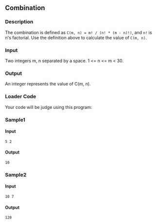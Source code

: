 Combination
-----------

### Description

<div>

The combination is defined as `C(m, n) = m! / (n! * (m - n)!)`, and `n!`
is n\'s factorial. Use the definition above to calculate the value of
`C(m, n)`.

</div>

### Input

Two integers m, n separated by a space. 1 \<= n \<= m \< 30.

### Output

An integer represents the value of C(m, n).

### Loader Code

<div>

Your code will be judge using this program:

</div>

<div>

### Sample1

#### Input

    5 2

#### Output

    10

</div>

<div>

### Sample2

#### Input

    10 7

#### Output

    120

</div>
